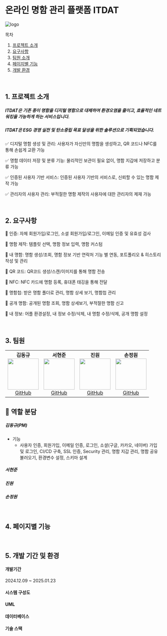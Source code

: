 # 온라인 명함 관리 플랫폼 ITDAT
![logo](https://github.com/user-attachments/assets/8ac6db93-1ac5-4a0f-bf0e-3cf0e3e6382f)
<br>

<summary>목차</summary>

1. [프로젝트 소개](#intro)
2. [요구사항](#reqirements)
3. [팀원 소개](#members)
4. [페이지별 기능](#page)
5. [개발 환경](#env)

<br>

## 1. <span id="intro">프로젝트 소개</span>

##### ITDAT은 기존 종이 명함을 디지털 명함으로 대체하여 환경오염을 줄이고, 효율적인 네트워킹을 가능하게 하는 서비스입니다.

##### ITDAT은 ESG 경영 실천 및 탄소중립 목표 달성을 위한 솔루션으로 기획되었습니다.

✅ 디지털 명함 생성 및 관리: 사용자가 자신만의 명함을 생성하고, QR 코드나 NFC를 통해 손쉽게 교환 가능

✅ 명함 데이터 저장 및 분류 기능: 물리적인 보관이 필요 없이, 명함 지갑에 저장하고 분류 가능

✅ 인증된 사용자 기반 서비스: 인증된 사용자 기반의 서비스로, 신뢰할 수 있는 명함 제작 가능

✅ 관리자의 사용자 관리: 부적절한 명함 제작의 사용자에 대한 관리자의 제재 가능

<br>

## 2. <span id="reqirements">요구사항</span>
📁 인증: 자체 회원가입/로그인, 소셜 회원가입/로그인, 이메일 인증 및 유효성 검사

📁 명함 제작: 템플릿 선택, 명함 정보 입력, 명함 커스텀

📁 내 명함: 명함 생성/조회, 명함 정보 기반 연락처 기능 별 연동, 포트폴리오 & 히스토리 작성 및 관리  

📁 QR 코드: QR코드 생성/스캔/이미지를 통해 명함 전송

📁 NFC: NFC 카드에 명함 등록, 휴대폰 태깅을 통해 전달

📁 명함첩: 받은 명함 폴더로 관리, 명함 상세 보기, 명함첩 관리

📁 공개 명함: 공개된 명함 조회, 명함 상세보기, 부적절한 명함 신고

📁 내 정보: 어플 환경설정, 내 정보 수정/삭제, 내 명함 수정/삭제, 공개 명함 설정

<br>
  
## 3. <span id="members">팀원</span> 
<table>
  <tr>
    <td align="center">
      <strong>김동규</strong><br>
      <img src="https://github.com/user-attachments/assets/48f2fbdf-8839-4498-a1c8-800e3185bc55" width="100"><br>
      <a href="https://github.com/nicdkim">GitHub</a>
    </td>
    <td align="center">
      <strong>서현준</strong><br>
      <img src="여기에 각자 사진 가져오면 됨" width="100"><br>
      <a href="본인 깃허브 링크">GitHub</a>
    </td>
    <td align="center">
      <strong>진원</strong><br>
      <img src="여기에 각자 사진 가져오면 됨" width="100"><br>
      <a href="https://github.com/won24/won24.github.io">GitHub</a>
    </td>
    <td align="center">
      <strong>손정원</strong><br>
      <img src="여기에 각자 사진 가져오면 됨" width="100"><br>
      <a href="본인 깃허브 링크">GitHub</a>
    </td>
  </tr>
</table>

## 🔎 역할 분담
##### 김동규(PM)
- 기능
  - 사용자 인증, 회원가입, 이메일 인증, 로그인, 소셜(구글, 카카오, 네이버) 가입 및 로그인, CI/CD 구축, SSL 인증, Security 관리, 명함 지갑 관리, 명함 공유 불러오기, 환경변수 설정, 스키마 설계

##### 서현준

##### 진원

##### 손정원

<br>

## 4. <span id="page">페이지별 기능</span>

<br>

## 5. <span id="env">개발 기간 및 환경</span>

#### 개발기간 
2024.12.09 ~ 2025.01.23

#### 시스템 구성도


#### UML


#### 데이터베이스



#### 기술 스택


